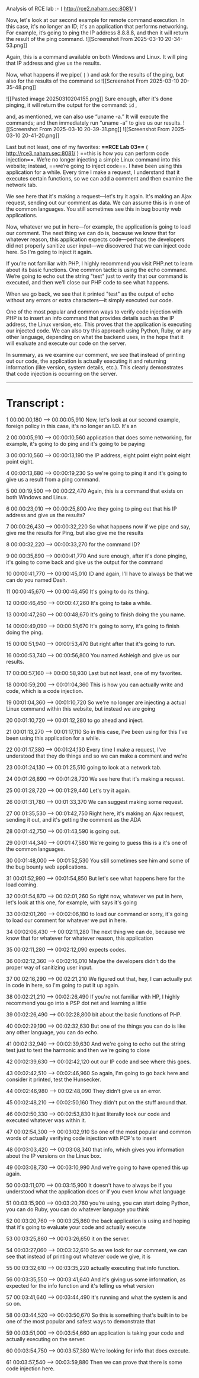 Analysis of RCE lab :- ( http://rce2.naham.sec:8081/ )




Now, let's look at our second example for remote command execution. In this case, it's no longer an ID; it's an application that performs networking. 
For example, it’s going to ping the IP address 8.8.8.8, and then it will return the result of the ping command.
![[Screenshot From 2025-03-10 20-34-53.png]]

Again, this is a command available on both Windows and Linux. It will ping that IP address and give us the results. 


Now, what happens if we pipe( `|` ) and ask for the results of the ping, but also for the results of the command `id`
![[Screenshot From 2025-03-10 20-35-48.png]]

![[Pasted image 20250310204155.png]]
Sure enough, after it's done pinging, it will return the output for the command:  `id`  , 


and, as mentioned, we can also use “uname -a.” It will execute the commands; and then immediately run “uname -a” to give us our results.
![[Screenshot From 2025-03-10 20-39-31.png]]
![[Screenshot From 2025-03-10 20-41-20.png]]


Last but not least, one of my favorites:
**==RCE Lab 03==** ( http://rce3.naham.sec:8081/ )
==this is how you can perform code injection==. We’re no longer injecting a simple Linux command into this website; instead, ==we’re going to inject code==. I have been using this application for a while. Every time I make a request, I understand that it executes certain functions, so we can add a comment and then examine the network tab.

We see here that it's making a request—let's try it again. It's making an Ajax request, sending out our comment as data. We can assume this is in one of the common languages. You still sometimes see this in bug bounty web applications.

Now, whatever we put in here—for example, the application is going to load our comment. The next thing we can do is, because we know that for whatever reason, this application expects code—perhaps the developers did not properly sanitize user input—we discovered that we can inject code here. So I'm going to inject it again.

If you're not familiar with PHP, I highly recommend you visit PHP.net to learn about its basic functions. One common tactic is using the echo command. We’re going to echo out the string "test" just to verify that our command is executed, and then we’ll close our PHP code to see what happens.

When we go back, we see that it printed "test" as the output of echo without any errors or extra characters—it simply executed our code.

One of the most popular and common ways to verify code injection with PHP is to insert an info command that provides details such as the IP address, the Linux version, etc. This proves that the application is executing our injected code. We can also try this approach using Python, Ruby, or any other language, depending on what the backend uses, in the hope that it will evaluate and execute our code on the server.

In summary, as we examine our comment, we see that instead of printing out our code, the application is actually executing it and returning information (like version, system details, etc.). This clearly demonstrates that code injection is occurring on the server.


---

# Transcript :

1
00:00:00,180 --> 00:00:05,910
Now, let's look at our second example, foreign policy in this case, it's no longer an I.D. It's an

2
00:00:05,910 --> 00:00:10,560
application that does some networking, for example, it's going to do ping and it's going to be paying

3
00:00:10,560 --> 00:00:13,190
the IP address, eight point eight point eight point eight.

4
00:00:13,680 --> 00:00:19,230
So we're going to ping it and it's going to give us a result from a ping command.

5
00:00:19,500 --> 00:00:22,470
Again, this is a command that exists on both Windows and Linux.

6
00:00:23,010 --> 00:00:25,800
Are they going to ping out that his IP address and give us the results?

7
00:00:26,430 --> 00:00:32,220
So what happens now if we pipe and say, give me the results for Ping, but also give me the results

8
00:00:32,220 --> 00:00:33,270
for the command ID?

9
00:00:35,890 --> 00:00:41,770
And sure enough, after it's done pinging, it's going to come back and give us the output for the command

10
00:00:41,770 --> 00:00:45,010
ID and again, I'll have to always be that we can do you named Dash.

11
00:00:45,670 --> 00:00:46,450
It's going to do its thing.

12
00:00:46,450 --> 00:00:47,260
It's going to take a while.

13
00:00:47,260 --> 00:00:48,670
It's going to finish doing the you name.

14
00:00:49,090 --> 00:00:51,670
It's going to sorry, it's going to finish doing the ping.

15
00:00:51,940 --> 00:00:53,470
But right after that it's going to run.

16
00:00:53,740 --> 00:00:56,800
You named Ashleigh and give us our results.

17
00:00:57,160 --> 00:00:58,930
Last but not least, one of my favorites.

18
00:00:59,200 --> 00:01:04,360
This is how you can actually write and code, which is a code injection.

19
00:01:04,360 --> 00:01:10,720
So we're no longer are injecting a actual Linux command within this website, but instead we are going

20
00:01:10,720 --> 00:01:12,280
to go ahead and inject.

21
00:01:13,270 --> 00:01:17,110
So in this case, I've been using for this I've been using this application for a while.

22
00:01:17,380 --> 00:01:24,130
Every time I make a request, I've understood that they do things and so we can make a comment and we're

23
00:01:24,130 --> 00:01:25,510
going to look at a network tab.

24
00:01:26,890 --> 00:01:28,720
We see here that it's making a request.

25
00:01:28,720 --> 00:01:29,440
Let's try it again.

26
00:01:31,780 --> 00:01:33,370
We can suggest making some request.

27
00:01:35,530 --> 00:01:42,750
Right here, it's making an Ajax request, sending it out, and it's getting the comment as the ADA

28
00:01:42,750 --> 00:01:43,590
is going out.

29
00:01:44,340 --> 00:01:47,580
We're going to guess this is a it's one of the common languages.

30
00:01:48,000 --> 00:01:52,530
You still sometimes see him and some of the bug bounty web applications.

31
00:01:52,990 --> 00:01:54,850
But let's see what happens here for the load coming.

32
00:01:54,870 --> 00:02:01,260
So right now, whatever we put in here, let's look at this one, for example, with says it's going

33
00:02:01,260 --> 00:02:06,180
to load our command or sorry, it's going to load our comment for whatever we put in here.

34
00:02:06,430 --> 00:02:11,280
The next thing we can do, because we know that for whatever for whatever reason, this application

35
00:02:11,280 --> 00:02:12,090
expects codes.

36
00:02:12,360 --> 00:02:16,010
Maybe the developers didn't do the proper way of sanitizing user input.

37
00:02:16,290 --> 00:02:21,210
We figured out that, hey, I can actually put in code in here, so I'm going to put it up again.

38
00:02:21,210 --> 00:02:26,490
If you're not familiar with HP, I highly recommend you go into a PSP dot net and learning a little

39
00:02:26,490 --> 00:02:28,800
bit about the basic functions of PHP.

40
00:02:29,190 --> 00:02:32,630
But one of the things you can do is like any other language, you can do echo.

41
00:02:32,940 --> 00:02:39,630
And we're going to echo out the string test just to test the harmonic and then we're going to close

42
00:02:39,630 --> 00:02:42,120
out our IP code and see where this goes.

43
00:02:42,510 --> 00:02:46,960
So again, I'm going to go back here and consider it printed, test the Hunsecker.

44
00:02:46,980 --> 00:02:48,090
They didn't give us an error.

45
00:02:48,210 --> 00:02:50,160
They didn't put on the stuff around that.

46
00:02:50,330 --> 00:02:53,830
It just literally took our code and executed whatever was within it.

47
00:02:54,300 --> 00:03:02,910
So one of the most popular and common words of actually verifying code injection with PCP's to insert

48
00:03:03,420 --> 00:03:08,340
that info, which gives you information about the IP versions on the Linux box.

49
00:03:08,730 --> 00:03:10,990
And we're going to have opened this up again.

50
00:03:11,070 --> 00:03:15,900
It doesn't have to always be if you understood what the application does or if you even know what language

51
00:03:15,900 --> 00:03:20,760
you're using, you can start doing Python, you can do Ruby, you can do whatever language you think

52
00:03:20,760 --> 00:03:25,860
the back application is using and hoping that it's going to evaluate your code and actually execute

53
00:03:25,860 --> 00:03:26,650
it on the server.

54
00:03:27,060 --> 00:03:32,610
So as we look for our comment, we can see that instead of printing out whatever code we give, it is

55
00:03:32,610 --> 00:03:35,220
actually executing that info function.

56
00:03:35,550 --> 00:03:41,640
And it's giving us some information, as expected for the info function and it's telling us what version

57
00:03:41,640 --> 00:03:44,490
it's running and what the system is and so on.

58
00:03:44,520 --> 00:03:50,670
So this is something that's built in to be one of the most popular and safest ways to demonstrate that

59
00:03:51,000 --> 00:03:54,660
an application is taking your code and actually executing on the server.

60
00:03:54,750 --> 00:03:57,380
We're looking for info that does execute.

61
00:03:57,540 --> 00:03:59,880
Then we can prove that there is some code injection here.
